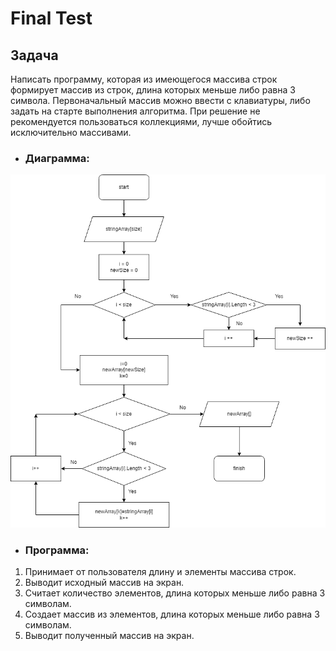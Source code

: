 # Final Test
## Задача
Написать программу, которая из имеющегося массива строк формирует массив из строк, длина которых меньше либо равна 3 символа. Первоначальный массив можно ввести с клавиатуры, либо задать на старте выполнения алгоритма. При решение не рекомендуется пользоваться коллекциями, лучше обойтись исключительно массивами.

* ### Диаграмма: 
![image](/diagram%20for%20final%20test.png)

* ### Программа:
1. Принимает от пользователя длину и элементы массива строк.
2. Выводит исходный массив на экран.
3. Считает количество элементов, длина которых меньше либо равна 3 символам.
4. Создает массив из элементов, длина которых меньше либо равна 3 символам.
5. Выводит полученный массив на экран.
